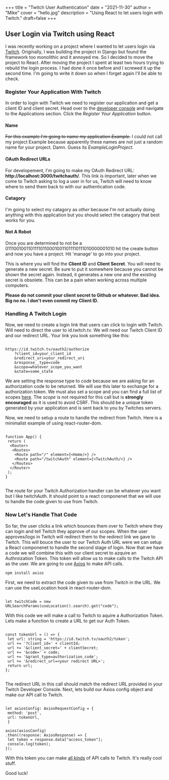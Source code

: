 +++
title = "Twitch User Authentication"
date = "2021-11-30"
author = "Mike"
cover = "hello.jpg"
description = "Using React to let users login with Twitch."
draft=false
+++

## User Login via Twitch using React

I was recently working on a project where I wanted to let users login via [Twitch](https://twitch.tv). Originally, I was building the project in Django but found the framework too monolithic and it annoyed me. So I decided to move the project to React. After moving the project I spent at least two hours trying to rebuild the login process. I had done it once before and I screwed it up the second time. I'm going to write it down so when I forget again I'll be able to check. 


### Register Your Application With Twitch

In order to login with Twitch we need to register our application and get a client ID and client secret. Head over to the [developer console](https://dev.twitch.tv/console) and navigate to the Applications section. Click the *Register Your Application* button. 


#### Name
~~For this example I'm going to name my application *Example*.~~ I could not call my project Example because apparently these names are not just a random name for your project. Damn. Guess its *ExampleLoginProject*.


#### OAuth Redirect URLs
For developement, I'm going to make my OAuth Redirect URL: **http://localhost:3000/twitchauth/**. This link is important, later when we come to Twitch asking to log a user in for us, Twitch will need to know where to send them back to with our authentication code. 

#### Catagory
I'm going to select my catagory as *other* because I'm not actually doing anything with this application but you should select the catagory that best works for you.


#### Not A Robot
Once you are determined to not be a 011100100110111101100010011011110111010000001010 hit the create button and now you have a project. Hit 'manage' to go into your project. 

This is where you will find the **Client ID** and **Client Secret**. You will need to generate a new secret. Be sure to put it somewhere because you cannot be shown the secret again. Instead, it generates a new one and the existing secret is obsolete. This can be a pain when working across multiple computers.

**Please do not commit your client secret to Github or whatever. Bad idea. Big no no. I don't even commit my Client ID.**

### Handling A Twitch Login

Now, we need to create a login link that users can click to login with Twitch. Will need to direct the user to id.twitch.tv. We will need our Twitch Client ID and our redirect URL. Your link you look something like this:

~~~

https://id.twitch.tv/oauth2/authorize
    ?client_id=your_client_id
    &redirect_uri=your_redirect_uri
    &response__type=code
    &scope=whatever_scope_you_want
    &state=some_state

~~~

We are setting the response type to *code* because we are asking for an authorization code to be returned. We will use this later to exchange for a authorization token. We must also set a scope and you can find a full list of scopes [here](https://dev.twitch.tv/docs/authentication/#scopes). The *scope* is not required for this call but is **strongly encouraged** as it is used to avoid CSRF. This should be a unique token generated by your application and is sent back to you by Twitches servers. 

Now, we need to setup a route to handle the redirect from Twitch. Here is a minimalist example of using react-router-dom.

~~~

function App() {
 return (
  <Router>
   <Routes>
    <Route path="/" element={<Home/>} />
    <Route path="/twitchAuth" element={<TwitchAuth/>} />
   </Routes>
  </Router>
 );
}


~~~

The route for your Twitch Authorization handler can be whatever you want but I like twitchAuth. It should point to a react componenet that we will use to handle the code given to use from Twitch. 

### Now Let's Handle That Code

So far, the user clicks a link which bounces them over to Twitch where they can login and tell Twitch they approve of our scopes. When the user approves/logs in Twitch will redirect them to the redirect link we gave to Twitch. This will bouce the user to our Twitch Auth URL were we can setup a React componenet to handle the second stage of login. Now that we have a code we will combine this with our client secret to azquire an Authroization Token. This token will allow us to make calls to the Twitch API as the user. We are going to use [Axios](https://axios-http.com/) to make API calls. 

```
npm install axios
```

First, we need to extract the code given to use from Twitch in the URL. We can use the useLocation hook in react-router-dom. 

~~~

let twitchCode = new URLSearchParams(useLocation().search).get("code");

~~~

With this code we will make a call to Twitch to aquire a Authorization Token. Lets make a function to create a URL to get our Auth Token.

~~~

const tokenUrl = () => {
 let url: string = 'https://id.twitch.tv/oauth2/token';
 url += '?client_id=' + clientId;
 url += '&client_secret=' + clientSecret;
 url += '&code=' + code;
 url += '&grant_type=authorization_code';
 url += '&redirect_url=<your redirect URL>';
 return url;
};


~~~

The redirect URL in this call should match the redirect URL provided in your Twitch Developer Console. Next, lets build our Axios config object and make our API call to Twitch.

~~~

let axiosConfig: AxiosRequestConfig = {
 method: 'post',
 url: tokenUrl,
 }

axios(axiosConfig)
.then((response: AxiosResponse) => {
 let token = response.data["access_token"];
 console.log(token);
});

 ~~~

With this token you can make [all kinds](https://dev.twitch.tv/docs/api/reference) of API calls to Twitch. It's really cool stuff.

Good luck!
